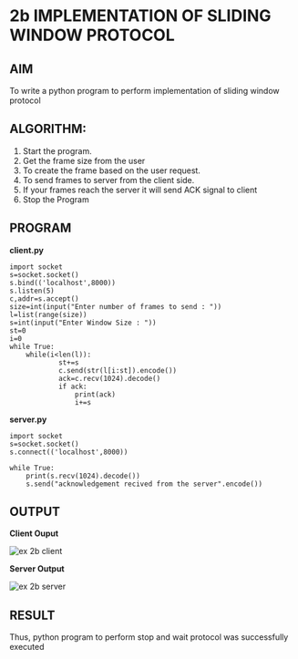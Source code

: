 # 2b IMPLEMENTATION OF SLIDING WINDOW PROTOCOL

## AIM
To write a python program to perform implementation of sliding window protocol

## ALGORITHM:
1. Start the program.
2. Get the frame size from the user
3. To create the frame based on the user request.
4. To send frames to server from the client side.
5. If your frames reach the server it will send ACK signal to client
6. Stop the Program

## PROGRAM

**client.py**
```
import socket 
s=socket.socket() 
s.bind(('localhost',8000)) 
s.listen(5) 
c,addr=s.accept() 
size=int(input("Enter number of frames to send : ")) 
l=list(range(size)) 
s=int(input("Enter Window Size : ")) 
st=0 
i=0 
while True: 
    while(i<len(l)): 
            st+=s 
            c.send(str(l[i:st]).encode()) 
            ack=c.recv(1024).decode() 
            if ack: 
                print(ack) 
                i+=s
```

**server.py**
```
import socket 
s=socket.socket() 
s.connect(('localhost',8000)) 

while True:    
    print(s.recv(1024).decode()) 
    s.send("acknowledgement recived from the server".encode())
```

## OUTPUT

**Client Ouput**

![ex 2b client](https://github.com/NaliniG007/2b_SLIDING_WINDOW_PROTOCOL/assets/148937372/146d844e-4000-4519-8691-223b119f7763)

**Server Output**

![ex 2b server](https://github.com/NaliniG007/2b_SLIDING_WINDOW_PROTOCOL/assets/148937372/1d84848d-1f37-45a9-92d0-03cb87bcec39)

## RESULT
Thus, python program to perform stop and wait protocol was successfully executed
